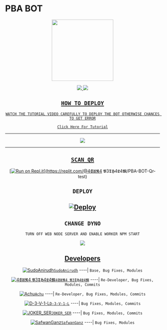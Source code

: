
# PBA BOT

<div align="center">
  <img border-radius: 15px src="https://telegra.ph/PBA-BOT-03-10-2" width="200" height="200"/>

<p align="center">
  <a href="https://chat.whatsapp.com/LhVZI1PeWCEF6cMx7CQCfW"><img src="https://img.shields.io/badge/WhatsApp-25D366?style=for-the-badge&logo=whatsapp&logoColor=white" /> 
  <a href="https://wa.me/917560831917"><img src="https://img.shields.io/badge/WhatsApp-25D366?style=for-the-badge&logo=whatsapp&logoColor=white" />
</p>


## ```HOW TO DEPLOY```
`WATCH THE TUTORIAL VIDEO CAREFULLY TO DEPLOY THE BOT OTHERWISE CHANCES TO GET ERROR`

[`Click Here For Tutorial`](https://youtu.be/bb2YfTT4Hv4)

----------

<p align="center">
  <a href="https://youtu.be/bb2YfTT4Hv4"><img src="https://telegra.ph/file/1b06aa3851c72d40f7a8f.jpg" />
</p>

-------


## `SCAN QR`

[![Run on Repl.it](https://repl.it/badge/github/quiec/whatsAlfa)](https://replit.com/@4𝕾𝖀𝕽4 𝖁3𝕿𝕳4𝕷4𝕸/PBA-BOT-Qr-test)

## `DEPLOY`


[![Deploy](https://www.herokucdn.com/deploy/button.svg)](https://heroku.com/deploy?template=https://github.com/Adithyan-Kochi/PBA-BOT-V3.git) 
----------


## `CHANGE DYNO`

`TURN OFF WEB NODE SERVER AND ENABLE WORKER NPM START`

<p align="center">
  <a href="https://github.com/Adithyan-Kochi"><img src="https://i.imgur.com/aSw2GKZ.jpeg" />
</p>


## Developers
  <div align="center">
  
  [![SudoAnirudh](https://telegra.ph/file/b75e00136978ddd1aa558.jpg)](https://github.com/SudoAnirudh)[`SudoAnirudh`](https://github.com/SudoAnirudh)
----|
   `Base, Bug Fixes, Modules`

  [![4𝕾𝖀𝕽4 𝖁3𝕿𝕳4𝕷4𝕸](https://i.imgur.com/0eDfjxn.jpeg)](https://github.com/Adithyan-Kochi)[`4𝕾𝖀𝕽4 𝖁3𝕿𝕳4𝕷4𝕸`](https://github.com/Adithyan-Kochi)
----|
   `Re-Developer, Bug Fixes, Modules, Commits`

   [![Achu](https://i.imgur.com/sKzm7EK.jpeg)](https://github.com/Adithyan-Kochi)[`Achu`](https://github.com/Adithyan-Kochi)
----|
   `Re-Developer, Bug Fixes, Modules, Commits`

   [![D-3-V-1-L](https://i.imgur.com/CqEfYef.jpeg)](https://github.com/D-3-V-1-L)[`D-3-V-1-L`](https://github.com/D-3-V-1-L)
----|
   `Bug Fixes, Modules, Commits`

[![JOKER_SER](https://telegra.ph/file/360ff7e7ca78006e5f8ad.jpg)](https://github.com/JOKER_SER)[`JOKER_SER`](https://github.com/JOKER_SER)
----|
   `Bug Fixes, Modules, Commits`

[![SafwanGanz](https://telegra.ph/file/600e12ac7fbd5e766716c.jpg)](https://github.com/SafwanGanz)[`SafwanGanz`](https://github.com/SafwanGanz)
----|
   `Bug Fixes, Modules`


                                  
  </div










































  



























